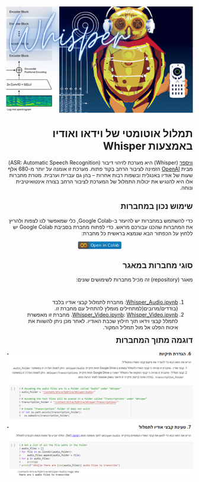 <div dir="rtl" markdown="1">

<p align="center">
<img src="https://github.com/Sourasky-DHLAB/Whisper/blob/main/Resources/Whisper.png" style="display: block; margin-left: auto; margin-right: auto;">
</p>

<h1 id="תמלול-אוטומטי-של-וידאו-ואודיו-באמצעות-whisper">תמלול אוטומטי של וידאו ואודיו באמצעות Whisper</h1>
<p><a href="https://openai.com/blog/whisper">וויספר</a> (Whisper) היא מערכת לזיהוי דיבור (ASR: Automatic Speech Recognition) מבית <a href="https://openai.com">OpenAI</a> הזמינה לציבור הרחב בקוד פתוח. מערכת זו אומנה על יותר מ-680 אלף שעות של אודיו באנגלית ובשפות רבות אחרות – בהן גם עברית וערבית. מטרת מחברות אלו היא להנגיש את יכולות התמלול של המערכת לציבור הרחב בצורה אינטואיטיבית ונוחה. </p>
<h2 id="שימוש-נכון-במחברות">שימוש נכון במחברות</h2>
<p>כדי להשתמש במחברות יש להיעזר ב-Google Colab, כלי שמאפשר לנו לצפות ולהריץ את המחברות שהכנו עבורכם מראש. כדי לפתוח מחברת בסביבת Google Colab יש ללחוץ על הכפתור הבא שנמצא בראשית כל מחברת:<br></p>
<p align="center">
    <img src="https://github.com/Sourasky-DHLAB/Whisper/blob/main/Resources/colab.png">
</p>

<h2 id="סוגי-מחברות-במאגר">סוגי מחברות במאגר</h2>
<p>מאגר (repository) זה מכיל מחברות לשימושים שונים:</p>
<div dir="rtl" markdown="1">
<ol style = "float:right";>
<li> <a href="https://github.com/Sourasky-DHLAB/Whisper/blob/main/Colab/Whisper_Audio.ipynb">Whisper_Audio.ipynb</a>: מחברת לתמלול קבצי אודיו בלבד (בודדים/מרובים(למתחילים מומלץ להתחיל עם מחברת זו.</li>
<li><a href="https://github.com/Sourasky-DHLAB/Whisper/blob/main/Colab/Whsiper_Video.ipynb">Whisper_Video.ipynb</a>: <a href="https://github.com/Sourasky-DHLAB/Whisper/blob/main/Colab/Whsiper_Video.ipynb">Whisper_Video.ipynb</a>. מחברת זו מאפשרת לתמלל קבצי      וידאו תוך חילוץ שכבת האודיו. לאחר מכן ניתן להשוות את איכות הפלט אל מול תמליל המקור.</li></ol>

<h2 id="דוגמה-מתוך-המחברות">דוגמה מתוך המחברות</h2>
<p align="center">
    <img src="https://github.com/Sourasky-DHLAB/Whisper/blob/main/Resources/screenshot.png">
</p>
 
</div>
